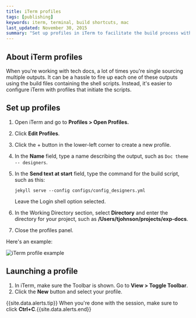 ```yaml
---
title: iTerm profiles
tags: [publishing]
keywords: iterm, terminal, build shortcuts, mac
last_updated: November 30, 2015
summary: "Set up profiles in iTerm to facilitate the build process with just a few clicks. This can make it a lot easier to quickly build multiple outputs."
---
```



## About iTerm profiles

When you're working with tech docs, a lot of times you're single sourcing multiple outputs. It can be a hassle to fire up each one of these outputs using the build files containing the shell scripts. Instead, it's easier to configure iTerm with profiles that initiate the scripts.

## Set up profiles

1. Open iTerm and go to **Profiles > Open Profiles.**
2. Click **Edit Profiles**.
3. Click the + button in the lower-left corner to create a new profile.
4. In the **Name** field, type a name describing the output, such as `Doc theme -- designers`.
5. In the **Send text at start** field, type the command for the build script, such as this:

    ```
    jekyll serve --config configs/config_designers.yml
    ```
    Leave the Login shell option selected.

6. In the Working Directory section, select **Directory** and enter the directory for your project, such as **/Users/tjohnson/projects/exp-docs**.
7. Close the profiles panel.

Here's an example:

![iTerm profile example](images/itermexample.png)

## Launching a profile

1. In iTerm, make sure the Toolbar is shown. Go to **View > Toggle Toolbar**.
2. Click the **New** button and select your profile.

{{site.data.alerts.tip}} When you're done with the session, make sure to click **Ctrl+C**.{{site.data.alerts.end}}
